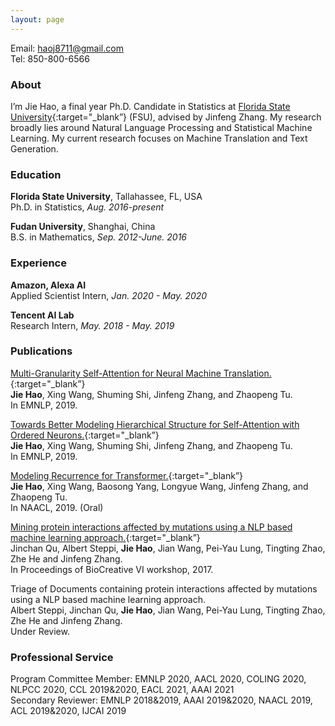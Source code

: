```yaml
---
layout: page
---
```

Email: haoj8711@gmail.com                     
Tel: 850-800-6566  

### About
I’m Jie Hao, a final year Ph.D. Candidate in Statistics at [Florida State University](https://www.fsu.edu){:target="_blank”} (FSU), advised by Jinfeng Zhang. My research broadly lies around Natural Language Processing and Statistical Machine Learning. My current research focuses on Machine Translation and Text Generation.

### Education

**Florida State University**, Tallahassee, FL, USA  
Ph.D. in Statistics, *Aug. 2016-present*

**Fudan University**, Shanghai, China  
B.S. in Mathematics, *Sep. 2012-June. 2016*

### Experience

**Amazon, Alexa AI**  
Applied Scientist Intern, *Jan. 2020 - May. 2020*

**Tencent AI Lab**  
Research Intern, *May. 2018 - May. 2019*

### Publications

[Multi-Granularity Self-Attention for Neural Machine Translation.](https://arxiv.org/pdf/1909.02222.pdf){:target="_blank”}    
**Jie Hao**, Xing Wang, Shuming Shi, Jinfeng Zhang, and Zhaopeng Tu.  
In EMNLP, 2019. 

[Towards Better Modeling Hierarchical Structure for Self-Attention with Ordered Neurons.](https://arxiv.org/pdf/1909.01562.pdf){:target="_blank”}      
**Jie Hao**, Xing Wang, Shuming Shi, Jinfeng Zhang, and Zhaopeng Tu.  
In EMNLP, 2019.

[Modeling Recurrence for Transformer.](https://arxiv.org/pdf/1904.03092.pdf){:target="_blank”}          
**Jie Hao**, Xing Wang, Baosong Yang, Longyue Wang, Jinfeng Zhang, and Zhaopeng Tu.  
In NAACL,  2019. (Oral)

[Mining protein interactions affected by mutations using a NLP based machine learning approach.](https://pdfs.semanticscholar.org/0518/dd5b4725f4f997f29aca862d7c5f9ff0e929.pdf?_ga=2.199741606.903625184.1569340439-1421537793.1569340439){:target="_blank”}      
Jinchan Qu, Albert Steppi, **Jie Hao**, Jian Wang, Pei-Yau Lung, Tingting Zhao, Zhe He and Jinfeng Zhang.  
In Proceedings of BioCreative VI workshop, 2017.

Triage of Documents containing protein interactions affected by mutations using a NLP based machine learning
approach.   
Albert Steppi, Jinchan Qu, **Jie Hao**, Jian Wang, Pei-Yau Lung, Tingting Zhao, Zhe He and Jinfeng Zhang.  
Under Review.


### Professional Service

Program Committee Member: EMNLP 2020, AACL 2020, COLING 2020, NLPCC 2020, CCL 2019&2020, EACL 2021, AAAI 2021     
Secondary Reviewer: EMNLP 2018&2019, AAAI 2019&2020, NAACL 2019, ACL 2019&2020, IJCAI 2019 


